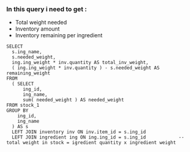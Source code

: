 ### In this query i need to get :
- Total weight needed
- Inventory amount
- Inventory remaining per ingredient
```
SELECT
  s.ing_name,
  s.needed_weight,
  ing.ing_weight * inv.quantity AS total_inv_weight,
  ( ing.ing_weight * inv.quantity ) - s.needed_weight AS remaining_weight 
FROM
  ( SELECT
      ing_id,
      ing_name,
      sum( needed_weight ) AS needed_weight
FROM stock_1
GROUP BY
    ing_id,
    ing_name
  ) AS s
  LEFT JOIN inventory inv ON inv.item_id = s.ing_id
  LEFT JOIN ingredient ing ON ing.ing_id = s.ing_id            -- total weight in stock = igredient quantity x ingredient weight
```
